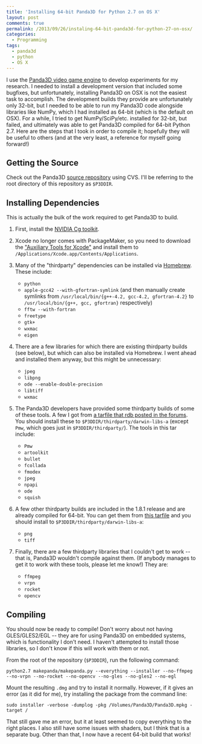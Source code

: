 ```yaml
---
title: 'Installing 64-bit Panda3D for Python 2.7 on OS X'
layout: post
comments: true
permalink: /2013/09/26/instaling-64-bit-panda3d-for-python-27-on-osx/
categories:
  - Programming
tags:
  - panda3d
  - python
  - OS X
---
```


I use the [Panda3D video game engine](http://www.panda3d.org/) to
develop experiments for my research. I needed to install a development
version that included some bugfixes, but unfortunately, installing
Panda3D on OSX is not the easiest task to accomplish. The development
builds they provide are unfortunately only 32-bit, but I needed to be
able to run my Panda3D code alongside libraries like NumPy, which I
had installed as 64-bit (which is the default on OSX). For a while, I
tried to get NumPy/SciPy/etc. installed for 32-bit, but failed, and
ultimately was able to get Panda3D compiled for 64-bit Python
2.7. Here are the steps that I took in order to compile it; hopefully
they will be useful to others (and at the very least, a reference for
myself going forward!)

<!-- more -->

## Getting the Source

Check out the Panda3D
[source repository](http://sourceforge.net/projects/panda3d/) using
CVS. I'll be referring to the root directory of this repository as
`$P3DDIR`.

## Installing Dependencies

This is actually the bulk of the work required to get Panda3D to
build.

1. First, install the [NVIDIA Cg toolkit](https://developer.nvidia.com/cg-toolkit).
   
2. Xcode no longer comes with PackageMaker, so you need to download
   the
   ["Auxiliary Tools for Xcode"](https://developer.apple.com/downloads/index.action#)
   and install them to
   `/Applications/Xcode.app/Contents/Applications`.

3. Many of the "thirdparty" dependencies can be installed via
   [Homebrew](http://brew.sh/). These include:
	* `python`
	* `apple-gcc42 --with-gfortran-symlink` (and then manually create
	  symlinks from `/usr/local/bin/{g++-4.2, gcc-4.2, gfortran-4.2}`
	  to `/usr/local/bin/{g++, gcc, gfortran}` respectively)
	* `fftw --with-fortran`
	* `freetype`
	* `gtk+`
	* `wxmac`
	* `eigen`

4. There are a few libraries for which there are existing thirdparty
   builds (see below), but which can also be installed via Homebrew. I
   went ahead and installed them anyway, but this might be
   unnecessary:
	* `jpeg`
	* `libpng`
	* `ode --enable-double-precision`
	* `libtiff`
	* `wxmac`

5. The Panda3D developers have provided some thirdparty builds of some
   of these tools. A few I got from
   [a tarfile that rdb posted in the forums](http://rdb.name/thirdparty_mac_x86_64.tar.bz2).
   You should install these to `$P3DDIR/thirdparty/darwin-libs-a`
   (except `Pmw`, which goes just in `$P3DDIR/thirdparty/`). The tools
   in this tar include:
	* `Pmw`
	* `artoolkit`
	* `bullet`
	* `fcollada`
	* `fmodex`
	* `jpeg`
	* `npapi`
	* `ode`
	* `squish`

6. A few other thirdparty builds are included in the 1.8.1 release and
   are already compiled for 64-bit. You can get them from
   [this tarfile](http://www.panda3d.org/download/panda3d-1.8.1/panda3d-1.8.1-tools-mac.tar.gz)
   and you should install to `$P3DDIR/thirdparty/darwin-libs-a`:
	* `png`
	* `tiff`

7. Finally, there are a few thirdparty libraries that I couldn't get
   to work -- that is, Panda3D wouldn't compile against them. (If
   anybody manages to get it to work with these tools, please let me
   know!) They are:
	* `ffmpeg`
	* `vrpn`
	* `rocket`
	* `opencv`

## Compiling

You should now be ready to compile! Don't worry about not having
GLES/GLES2/EGL -- they are for using Panda3D on embedded systems,
which is functionality I don't need. I haven't attempted to install
those libraries, so I don't know if this will work with them or not.

From the root of the repository (`$P3DDIR`), run the following
command:

`python2.7 makepanda/makepanda.py --everything --installer --no-ffmpeg --no-vrpn --no-rocket --no-opencv --no-gles --no-gles2 --no-egl`

Mount the resulting `.dmg` and try to install it normally. However, if
it gives an error (as it did for me), try installing the package from
the command line:

`sudo installer -verbose -dumplog -pkg /Volumes/Panda3D/Panda3D.mpkg -target /`

That still gave me an error, but it at least seemed to copy everything
to the right places.  I also still have some issues with shaders, but
I think that is a separate bug. Other than that, I now have a recent
64-bit build that works!

